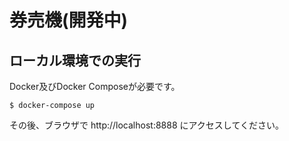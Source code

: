 # 券売機(開発中)

## ローカル環境での実行

Docker及びDocker Composeが必要です。

```
$ docker-compose up
```

その後、ブラウザで http://localhost:8888 にアクセスしてください。

